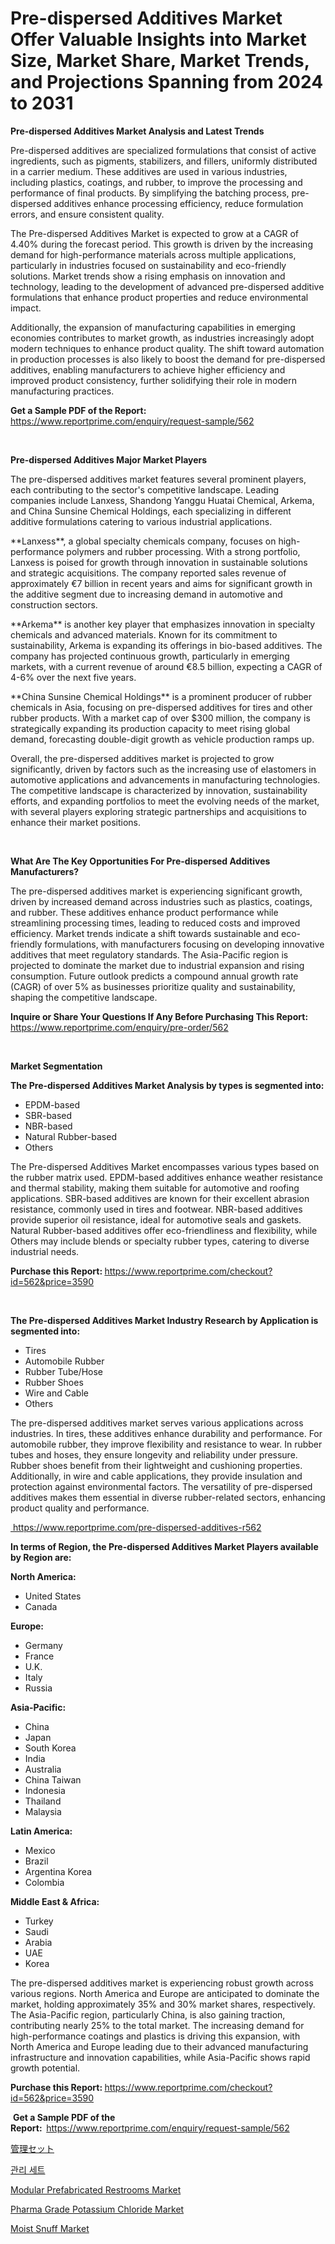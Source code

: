 <p><h1>Pre-dispersed Additives Market Offer Valuable Insights into Market Size, Market Share, Market Trends, and Projections Spanning from 2024 to 2031</h1></p><p><strong>Pre-dispersed Additives Market Analysis and Latest Trends</strong></p>
<p><p>Pre-dispersed additives are specialized formulations that consist of active ingredients, such as pigments, stabilizers, and fillers, uniformly distributed in a carrier medium. These additives are used in various industries, including plastics, coatings, and rubber, to improve the processing and performance of final products. By simplifying the batching process, pre-dispersed additives enhance processing efficiency, reduce formulation errors, and ensure consistent quality.</p><p>The Pre-dispersed Additives Market is expected to grow at a CAGR of 4.40% during the forecast period. This growth is driven by the increasing demand for high-performance materials across multiple applications, particularly in industries focused on sustainability and eco-friendly solutions. Market trends show a rising emphasis on innovation and technology, leading to the development of advanced pre-dispersed additive formulations that enhance product properties and reduce environmental impact.</p><p>Additionally, the expansion of manufacturing capabilities in emerging economies contributes to market growth, as industries increasingly adopt modern techniques to enhance product quality. The shift toward automation in production processes is also likely to boost the demand for pre-dispersed additives, enabling manufacturers to achieve higher efficiency and improved product consistency, further solidifying their role in modern manufacturing practices.</p></p>
<p><strong>Get a Sample PDF of the Report:&nbsp;</strong> <a href="https://www.reportprime.com/enquiry/request-sample/562">https://www.reportprime.com/enquiry/request-sample/562</a></p>
<p>&nbsp;</p>
<p><strong>Pre-dispersed Additives Major Market Players</strong></p>
<p><p>The pre-dispersed additives market features several prominent players, each contributing to the sector's competitive landscape. Leading companies include Lanxess, Shandong Yanggu Huatai Chemical, Arkema, and China Sunsine Chemical Holdings, each specializing in different additive formulations catering to various industrial applications.</p><p>**Lanxess**, a global specialty chemicals company, focuses on high-performance polymers and rubber processing. With a strong portfolio, Lanxess is poised for growth through innovation in sustainable solutions and strategic acquisitions. The company reported sales revenue of approximately €7 billion in recent years and aims for significant growth in the additive segment due to increasing demand in automotive and construction sectors.</p><p>**Arkema** is another key player that emphasizes innovation in specialty chemicals and advanced materials. Known for its commitment to sustainability, Arkema is expanding its offerings in bio-based additives. The company has projected continuous growth, particularly in emerging markets, with a current revenue of around €8.5 billion, expecting a CAGR of 4-6% over the next five years.</p><p>**China Sunsine Chemical Holdings** is a prominent producer of rubber chemicals in Asia, focusing on pre-dispersed additives for tires and other rubber products. With a market cap of over $300 million, the company is strategically expanding its production capacity to meet rising global demand, forecasting double-digit growth as vehicle production ramps up.</p><p>Overall, the pre-dispersed additives market is projected to grow significantly, driven by factors such as the increasing use of elastomers in automotive applications and advancements in manufacturing technologies. The competitive landscape is characterized by innovation, sustainability efforts, and expanding portfolios to meet the evolving needs of the market, with several players exploring strategic partnerships and acquisitions to enhance their market positions.</p></p>
<p>&nbsp;</p>
<p><strong>What Are The Key Opportunities For Pre-dispersed Additives Manufacturers?</strong></p>
<p><p>The pre-dispersed additives market is experiencing significant growth, driven by increased demand across industries such as plastics, coatings, and rubber. These additives enhance product performance while streamlining processing times, leading to reduced costs and improved efficiency. Market trends indicate a shift towards sustainable and eco-friendly formulations, with manufacturers focusing on developing innovative additives that meet regulatory standards. The Asia-Pacific region is projected to dominate the market due to industrial expansion and rising consumption. Future outlook predicts a compound annual growth rate (CAGR) of over 5% as businesses prioritize quality and sustainability, shaping the competitive landscape.</p></p>
<p><strong>Inquire or Share Your Questions If Any Before Purchasing This Report:</strong> <a href="https://www.reportprime.com/enquiry/pre-order/562">https://www.reportprime.com/enquiry/pre-order/562</a></p>
<p>&nbsp;</p>
<p><strong>Market Segmentation</strong></p>
<p><strong>The Pre-dispersed Additives Market Analysis by types is segmented into:</strong></p>
<p><ul><li>EPDM-based</li><li>SBR-based</li><li>NBR-based</li><li>Natural Rubber-based</li><li>Others</li></ul></p>
<p><p>The Pre-dispersed Additives Market encompasses various types based on the rubber matrix used. EPDM-based additives enhance weather resistance and thermal stability, making them suitable for automotive and roofing applications. SBR-based additives are known for their excellent abrasion resistance, commonly used in tires and footwear. NBR-based additives provide superior oil resistance, ideal for automotive seals and gaskets. Natural Rubber-based additives offer eco-friendliness and flexibility, while Others may include blends or specialty rubber types, catering to diverse industrial needs.</p></p>
<p><strong>Purchase this Report:&nbsp;</strong><a href="https://www.reportprime.com/checkout?id=562&price=3590">https://www.reportprime.com/checkout?id=562&price=3590</a></p>
<p>&nbsp;</p>
<p><strong>The Pre-dispersed Additives Market Industry Research by Application is segmented into:</strong></p>
<p><ul><li>Tires</li><li>Automobile Rubber</li><li>Rubber Tube/Hose</li><li>Rubber Shoes</li><li>Wire and Cable</li><li>Others</li></ul></p>
<p><p>The pre-dispersed additives market serves various applications across industries. In tires, these additives enhance durability and performance. For automobile rubber, they improve flexibility and resistance to wear. In rubber tubes and hoses, they ensure longevity and reliability under pressure. Rubber shoes benefit from their lightweight and cushioning properties. Additionally, in wire and cable applications, they provide insulation and protection against environmental factors. The versatility of pre-dispersed additives makes them essential in diverse rubber-related sectors, enhancing product quality and performance.</p></p>
<p><a href="https://www.reportprime.com/pre-dispersed-additives-r562">&nbsp;https://www.reportprime.com/pre-dispersed-additives-r562</a></p>
<p><strong>In terms of Region, the Pre-dispersed Additives Market Players available by Region are:</strong></p>
<p>
    <p> <strong> North America: </strong>
        <ul>
            <li>United States</li>
            <li>Canada</li>
        </ul>
        </p> 
    <p> <strong> Europe: </strong>
        <ul>
            <li>Germany</li>
            <li>France</li>
            <li>U.K.</li>
            <li>Italy</li>
            <li>Russia</li>
        </ul>
        </p> 
    <p> <strong> Asia-Pacific: </strong>
        <ul>
            <li>China</li>
            <li>Japan</li>
            <li>South Korea</li>
            <li>India</li>
            <li>Australia</li>
            <li>China Taiwan</li>
            <li>Indonesia</li>
            <li>Thailand</li>
            <li>Malaysia</li>
        </ul>
        </p> 
    <p> <strong> Latin America: </strong>
        <ul>
            <li>Mexico</li>
            <li>Brazil</li>
            <li>Argentina Korea</li>
            <li>Colombia</li>
        </ul>
        </p> 
    <p> <strong> Middle East & Africa: </strong>
        <ul>
            <li>Turkey</li>
            <li>Saudi</li>
            <li>Arabia</li>
            <li>UAE</li>
            <li>Korea</li>
        </ul>
    </p>
    </p>
<p><p>The pre-dispersed additives market is experiencing robust growth across various regions. North America and Europe are anticipated to dominate the market, holding approximately 35% and 30% market shares, respectively. The Asia-Pacific region, particularly China, is also gaining traction, contributing nearly 25% to the total market. The increasing demand for high-performance coatings and plastics is driving this expansion, with North America and Europe leading due to their advanced manufacturing infrastructure and innovation capabilities, while Asia-Pacific shows rapid growth potential.</p></p>
<p><strong>Purchase this Report: </strong><a href="https://www.reportprime.com/checkout?id=562&price=3590">https://www.reportprime.com/checkout?id=562&price=3590</a></p>
<p>&nbsp;<strong>Get a Sample PDF of the Report:&nbsp;&nbsp;</strong><a href="https://www.reportprime.com/enquiry/request-sample/562">https://www.reportprime.com/enquiry/request-sample/562</a></p>
<p><strong></strong></p>
<p><p><a href="https://github.com/mohamedbakry57/Market-Research-Report-List-6/blob/main/7848912822.md">管理セット</a></p><p><a href="https://github.com/laholand/Market-Research-Report-List-6/blob/main/7838264817.md">관리 세트</a></p><p><a href="https://www.linkedin.com/pulse/modular-prefabricated-restrooms-industry-forecast-market-shifts-z5uqf?trackingId=8nj6LWX2TPq8Zm2CB0W36g%3D%3D">Modular Prefabricated Restrooms Market</a></p><p><a href="https://github.com/luckyshygirl/Market-Research-Report-List-6/blob/main/pharma-grade-potassium-chloride-market.md">Pharma Grade Potassium Chloride Market</a></p><p><a href="https://www.linkedin.com/pulse/market-dynamics-future-trends-global-moist-snuff-sector-forecasted-po4ef?trackingId=aM14hmV7RyO77YXh%2BMUIhA%3D%3D">Moist Snuff Market</a></p></p>